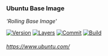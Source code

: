 ### Ubuntu Base Image

*'Rolling Base Image'*

[![Version](https://images.microbadger.com/badges/version/stlouisn/ubuntu:rolling.svg)](https://microbadger.com/images/stlouisn/ubuntu:rolling)
[![Layers](https://images.microbadger.com/badges/image/stlouisn/ubuntu:rolling.svg)](https://microbadger.com/images/stlouisn/ubuntu:rolling)
[![Commit](https://images.microbadger.com/badges/commit/stlouisn/ubuntu.svg)](https://microbadger.com/images/stlouisn/ubuntu:rolling)
[![Build](https://travis-ci.org/stlouisn/ubuntu_docker.svg?branch=master)](https://travis-ci.org/stlouisn/ubuntu_docker)

###### *https://www.ubuntu.com/*
